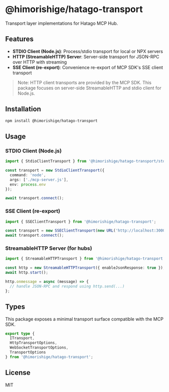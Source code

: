 # @himorishige/hatago-transport

Transport layer implementations for Hatago MCP Hub.

## Features

- **STDIO Client (Node.js)**: Process/stdio transport for local or NPX servers
- **HTTP (StreamableHTTP) Server**: Server-side transport for JSON-RPC over HTTP with streaming
- **SSE Client (re-export)**: Convenience re-export of MCP SDK's SSE client transport

> Note: HTTP client transports are provided by the MCP SDK. This package focuses on server-side StreamableHTTP and stdio client for Node.js.

## Installation

```bash
npm install @himorishige/hatago-transport
```

## Usage

### STDIO Client (Node.js)

```typescript
import { StdioClientTransport } from '@himorishige/hatago-transport/stdio';

const transport = new StdioClientTransport({
  command: 'node',
  args: ['./mcp-server.js'],
  env: process.env
});

await transport.connect();
```

### SSE Client (re-export)

```typescript
import { SSEClientTransport } from '@himorishige/hatago-transport';

const transport = new SSEClientTransport(new URL('http://localhost:3000/sse'));
await transport.connect();
```

### StreamableHTTP Server (for hubs)

```typescript
import { StreamableHTTPTransport } from '@himorishige/hatago-transport';

const http = new StreamableHTTPTransport({ enableJsonResponse: true });
await http.start();

http.onmessage = async (message) => {
  // handle JSON-RPC and respond using http.send(...)
};
```

## Types

This package exposes a minimal transport surface compatible with the MCP SDK.

```ts
export type {
  ITransport,
  HttpTransportOptions,
  WebSocketTransportOptions,
  TransportOptions
} from '@himorishige/hatago-transport';
```

## License

MIT
